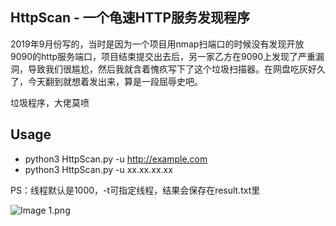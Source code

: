 HttpScan - 一个龟速HTTP服务发现程序
---
2019年9月份写的，当时是因为一个项目用nmap扫端口的时候没有发现开放9090的http服务端口，项目结束提交出去后，另一家乙方在9090上发现了严重漏洞，导致我们很尴尬，然后我就含着愧疚写下了这个垃圾扫描器。在网盘吃灰好久了，今天翻到就想着发出来，算是一段屈辱史吧。

垃圾程序，大佬莫喷

Usage
---
* python3 HttpScan.py -u http://example.com
* python3 HttpScan.py -u xx.xx.xx.xx

PS：线程默认是1000，-t可指定线程，结果会保存在result.txt里



![Image 1.png](https://i.loli.net/2020/04/20/6DxckrNp2jz49eH.png)